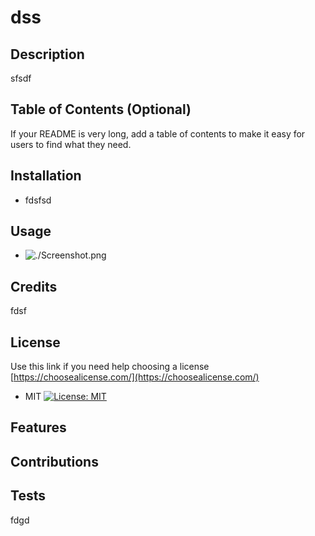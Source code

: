 
  # dss

  ## Description
  sfsdf
    
  ## Table of Contents (Optional)
  If your README is very long, add a table of contents to make it easy for users to find what they need.
  
 

   
    
  ## Installation
  * fdsfsd
    
  ## Usage
  * ![./Screenshot.png](./Screenshot.png)


  ## Credits
  fdsf

  
  ## License
  Use this link if you need help choosing a license 
  [https://choosealicense.com/](https://choosealicense.com/)
  
  * MIT
  [![License: MIT](https://img.shields.io/badge/License-MIT-yellow.svg)](https://opensource.org/licenses/MIT)
    
  ## Features
  
    
  ## Contributions
  
    
  ## Tests
  fdgd
    
  